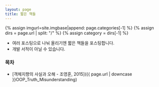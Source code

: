 ```yaml
---
layout: page
title: 짧은 책들
---
```


{% assign imgurl=site.imgbase|append: page.categories[-1] %}
{% assign dirs = page.url | split: "/" %}
{% assign category = dirs[-1] %}



- 여러 포스팅으로 나눠 올리기엔 짧은 책들을 포스팅합니다. 
- 개발 서적이 아닐 수 있습니다.



### 목차

- [객체지향의 사실과 오해 - 조영훈, 2015]({{ page.url | downcase }}OOP_Truth_Misunderstanding)
